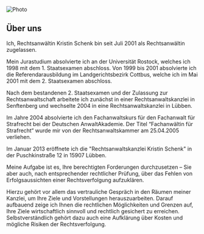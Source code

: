 ![Photo](img/photo.jpg)

## Über uns

Ich, Rechtsanwältin Kristin Schenk bin seit Juli 2001 als Rechtsanwältin zugelassen.

Mein Jurastudium absolvierte ich an der Universität Rostock, welches ich 1998 mit dem 1.
Staatsexamen abschloss. Von 1999 bis 2001 absolvierte ich die Referendarausbildung im
Landgerichtsbezirk Cottbus, welche ich im Mai 2001 mit dem 2. Staatsexamen abschloss.

Nach dem bestandenen 2. Staatsexamen und der Zulassung zur Rechtsanwaltschaft
arbeitete ich zunächst in einer Rechtsanwaltskanzlei in Senftenberg und wechselte 2004 in
eine Rechtsanwaltskanzlei in Lübben.

Im Jahre 2004 absolvierte ich den Fachanwaltskurs für den Fachanwalt für Strafrecht bei
der Deutschen AnwaltAkademie. Der Titel “Fachanwältin für Strafrecht“ wurde mir von der
Rechtsanwaltskammer am 25.04.2005 verliehen.

Im Januar 2013 eröffnete ich die "Rechtsanwaltskanzlei Kristin Schenk" in der
Puschkinstraße 12 in 15907 Lübben.

Meine Aufgabe ist es, Ihre berechtigten Forderungen durchzusetzen – Sie aber auch,
nach entsprechender rechtlicher Prüfung, über das Fehlen von Erfolgsaussichten einer
Rechtsverfolgung aufzuklären.

Hierzu gehört vor allem das vertrauliche Gespräch in den Räumen meiner Kanzlei, um Ihre
Ziele und Vorstellungen herauszuarbeiten. Darauf aufbauend zeige ich Ihnen die rechtlichen
Möglichkeiten und Grenzen auf, Ihre Ziele wirtschaftlich sinnvoll und rechtlich gesichert zu
erreichen. Selbstverständlich gehört dazu auch eine Aufklärung über Kosten und mögliche
Risiken der Rechtsverfolgung.
